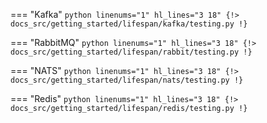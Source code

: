 === "Kafka"
    ```python linenums="1" hl_lines="3 18"
    {!> docs_src/getting_started/lifespan/kafka/testing.py !}
    ```

=== "RabbitMQ"
    ```python linenums="1" hl_lines="3 18"
    {!> docs_src/getting_started/lifespan/rabbit/testing.py !}
    ```

=== "NATS"
    ```python linenums="1" hl_lines="3 18"
    {!> docs_src/getting_started/lifespan/nats/testing.py !}
    ```

=== "Redis"
    ```python linenums="1" hl_lines="3 18"
    {!> docs_src/getting_started/lifespan/redis/testing.py !}
    ```
